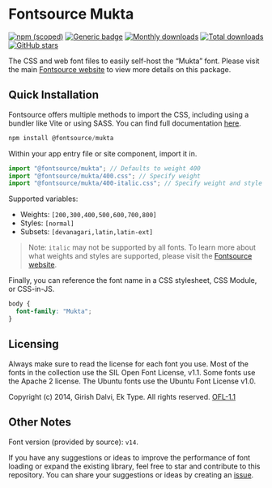 # Fontsource Mukta

[![npm (scoped)](https://img.shields.io/npm/v/@fontsource/mukta?color=brightgreen)](https://www.npmjs.com/package/@fontsource/mukta) [![Generic badge](https://img.shields.io/badge/fontsource-passing-brightgreen)](https://github.com/fontsource/fontsource) [![Monthly downloads](https://badgen.net/npm/dm/@fontsource/mukta)](https://github.com/fontsource/fontsource) [![Total downloads](https://badgen.net/npm/dt/@fontsource/mukta)](https://github.com/fontsource/fontsource) [![GitHub stars](https://img.shields.io/github/stars/fontsource/fontsource.svg?style=social&label=Star)](https://github.com/fontsource/fontsource/stargazers)

The CSS and web font files to easily self-host the “Mukta” font. Please visit the main [Fontsource website](https://fontsource.org/fonts/mukta) to view more details on this package.

## Quick Installation

Fontsource offers multiple methods to import the CSS, including using a bundler like Vite or using SASS. You can find full documentation [here](https://fontsource.org/docs/getting-started/introduction).

```javascript
npm install @fontsource/mukta
```

Within your app entry file or site component, import it in.

```javascript
import "@fontsource/mukta"; // Defaults to weight 400
import "@fontsource/mukta/400.css"; // Specify weight
import "@fontsource/mukta/400-italic.css"; // Specify weight and style
```

Supported variables:
- Weights: `[200,300,400,500,600,700,800]`
- Styles: `[normal]`
- Subsets: `[devanagari,latin,latin-ext]`

> Note: `italic` may not be supported by all fonts. To learn more about what weights and styles are supported, please visit the [Fontsource website](https://fontsource.org/fonts/mukta).

Finally, you can reference the font name in a CSS stylesheet, CSS Module, or CSS-in-JS.

```css
body {
  font-family: "Mukta";
}
```

## Licensing
Always make sure to read the license for each font you use. Most of the fonts in the collection use the SIL Open Font License, v1.1. Some fonts use the Apache 2 license. The Ubuntu fonts use the Ubuntu Font License v1.0.

Copyright (c) 2014, Girish Dalvi, Ek Type. All rights reserved.
[OFL-1.1](http://scripts.sil.org/OFL)

## Other Notes
Font version (provided by source): `v14`.

If you have any suggestions or ideas to improve the performance of font loading or expand the existing library, feel free to star and contribute to this repository. You can share your suggestions or ideas by creating an [issue](https://github.com/fontsource/fontsource/issues).